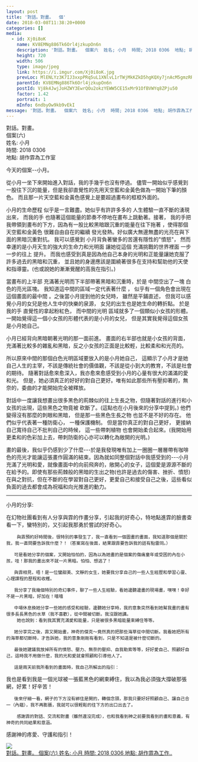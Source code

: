 ```yaml
---
layout: post
title: '對話。對畫。  個' 
date: 2018-03-08T11:38:20+0000 
categories: [] 
media:
  - id: Xj0i8oK
    name: KV8EMNg886Tk6Orl4jzkupOn6n
    description: '對話。對畫。  個案六  姓名; 小月  時間; 2018 0306  地點; 胡作霏為工作室 ..'   
    height: 720
    width: 506
    type: image/jpeg
    link: https://i.imgur.com/Xj0i8oK.jpg
    prevLoc: MlENLYz3K7IJ3xxpPRq5uL1XNlvL1rTWjMkKZkD5hgKQXy7jnAcM5gmzRR3LIgYoR53V63t7MLvLAXBzc81211j67pTPp1wYB2WpFAW70YDLjRi2yv374AzksOqGY6gAoPIRpxljVxJnhMgG3OG5kAiR1x6DjN1jTKQPYKkgmlFEDDBQzmoLCBk6RAAW0xCmwqDGjlkOIVgjOKKy0piR7X8My8WPc0oxx8n1JzsBX5K494ANsyDBMg4AMrHPpwwRRxXjcRp
    parentId: KV8EMNg886Tk6Orl4jzkupOn6n
    postId: Vj8k4JwjJoHZWY3EwrQOu2okzYEWW5CE15xMr91OfBVWYq8ZPju50
    factor: 1.42
    portrait: 1
    mInfo: 6ndbyOw9kb9vEkI
message: '對話。對畫。  個案六  姓名; 小月  時間; 2018 0306  地點; 胡作霏為工作室    今天的個案--小月。    從小月..'  
---
```


對話。對畫。  
個案(六)  
姓名: 小月  
時間: 2018 0306  
地點: 胡作霏為工作室  
  
今天的個案--小月。  
  
從小月一坐下來開始進入對話，我的手幾乎也沒有停過。 儘管一開始似乎感覺到一股往下沉的能量，但是我卻直覺性的先用天空藍和金黃色做為一開始下筆的顏色。 而且那一片天空藍和金黃色感覺上是要超過畫布的框框外面的。  
  
 小月的生命歷程 似乎是一言難盡。她似乎有許許多多的 人生體驗一直不斷的湧現出來， 而我的手 也隨著這個能量的節奏不停地在畫布上跳動著。接著， 我的手把我帶領到畫布的下方，因為有一股比較黑暗跟沉重的能量在往下拖著 ，使得那個天空藍和金黃色 很難自由自在的繼續 發光發熱。好似廣大無邊無盡的光亮在與下面的黑暗沉重對抗。 我可以感覺到 小月背負著蠻多的苦還有隱性的"憤怒"， 然而幸運的是小月天生的強大的生命力和光明面 讓她從這個 充滿挑戰的世界裡面 一步一步的往上 提升。 而我也感受到真是因為他自己本身的光明和正能量讓她克服了許多過去的黑暗和沉重， 並且她的身邊應該是圍繞著很多在支持和幫助他的天使和指導靈。(也或說她的漸漸覺醒的高我在指引。)  
  
當畫布的上半部 充滿著光明而下半部帶著黑暗和沉重時，於是 中間空出了一塊 白色的亮光區塊。 我知道這中間的區域一定代表著什麼 ， 似乎有一個角色會出現在這個畫面的最中間 。之後當小月提到他的女兒時， 雖然是平鋪直述， 但我可以感覺小月的女兒是他人生中的快樂的泉源， 女兒的出生也是她生命的轉折點。 於是我的手 直覺性的拿起粉紅色， 而中間的光明 區域就多了一個類似小女孩的形體。 一開始覺得這一個小女孩的形體代表的是小月的女兒， 但是其實我覺得這個女孩是小月她自己。  
  
 小月已經背向黑暗朝著光明的那一面前進。 畫面的右半部也就是小女孩的背面， 充滿著比較多的雜亂和黑暗，反之小女孩的正面是比較輕，比較柔和和光亮的。  
  
所以原來中間的那個白色光明區域要放入的是小月她自己， 這顯示了小月才是她自己人生的主宰，不該是傳統社會的價值觀，不該是從小到大的教育，不該是社會的期待。 隨著對話愈來愈深入，我亦愈來愈感受到小月的心量有很大的滿滿的愛和光。 但是，她必須真正的好好的對自己更好。唯有如此那些所有壓抑著的，無奈的，委曲的才能開始完全被釋放。  
  
對話中一度讓我想畫出很多黑色的荊棘似的往上生長之物，但隨著對話的進行和小女孩的出現，這些黑色之物竟被 砍斷了。(這點也在小月後來的分享中提到。) 他們變得沒有那麼的刺眼和黑暗， 但是那一些黑色生長之物 也並不是不好的存在。 他們似乎代表著一種防衛心， 一種保護機制。 但是當你真正的對自己更好， 更接納自己寬待自己不批判自己的時候， 這一些帶刺植物 也會開始柔合起來。(我開始用更柔和的色彩加上去，帶刺防衛的心亦可以轉化為敞開的光明。)  
  
畫的最後，我似乎仍感到少了什麼---於是我發現唯有加上一圈圈一層層帶有咖啡色的亮光才能讓這張畫作圓滿的結束。因為就如同整個對話中我感受到的---小月充滿了光明和愛，就像畫面中的向前飛奔的，敞開心的女子，這個愛是源源不斷的在給予的。即使有那些荊棘般的黑暗的生出之物(也許是過去的傷害、挫折、憤怒)在與之對抗，但在不斷的在學習對自己更好，更愛自己和接受自己之後，這些看似負面的過去都會成為祝福和向光推進的動力。  
  
-----------------------------------  
小月的分享:  
  
在幻物社團看到有人分享與霏的作畫分享，引起我的好奇心，特地點進霏的臉書查看一下，蠻特別的，又引起我那勇於嘗試的好奇心。  
  
        與霏預約好時間後，很特別的事發生了，我一直看到一個圖畫的畫面，我知道那個是關於我，我一直問要告訴我什麼？！（答案寫在後面，結果跟霏要告訴我的話有點雷同。）  
  
       可是看她分享的個案，又開始怕怕的，因為以為她畫的是個案的傷痛童年或受困的內在小孩，哇！那我的畫出來不就一片黑暗。怕怕、想逃了！  
  
       與霏相見，唔！是一位蠻甜美、文靜的女生，她要我分享自己的一些人生經歷和學習心靈、心理課程的歷程和收穫。  
  
       我分享了我幾個特別的奇幻事件，聊了一些人生經驗，看她邊聽邊畫的現場畫，嘿嘿！幸好不是一片黑暗，好加在！嘻嘻  
  
       中場休息換她分享一些她的感受和經驗，邊聽她分享時，我的意象突然看到她幫我畫的畫有很多長長黑色的水草（我不喜歡），從中間被切斷。我沒跟她講。  
        她也說到：看到我其實充滿愛和能量，只是被很多黑暗能量束縛住等等。  
  
       她分享完之後，霏又開始畫，神奇的傑克～竟然真的把那些海草從中間切斷。我看她把所有的海草都切斷時，才告訴她，我的意象剛剛有看到，只是不知道是被什麼切斷的。  
  
       最後她建議我放掉所有的憤怒、壓力、無奈的壓抑、自我勒索等等，好好愛自己、照顧好自己，這時我不用做什麼，我的光和愛就會照顧和引導他人了。  
  
       這是兩天前我所看到的畫面時，我自己所解出的指引：  
我也是看到我是一個光球被一張藍黑色的網束縛住，我以為我必須強大撐破那張網，好累！好辛苦！  
  
       後來仔細一看，網子的下方沒有綁住是開的，轉個念頭，那我只要好好照顧自己、讓自己合一（內蘊），我不再膨脹，我就可以很輕鬆的往下方的出口出去了。  
  
        感謝霏的對話、交流和對畫（雖然還沒完成），也和我看到神之前要我看到的畫和意義，有神奇的共同結果和意涵。  
  
感謝神的疼愛、守護和指引！


[//]: #media:  
<a href="https://i.imgur.com/Xj0i8oK.jpg"><img class="postImage" src="https://i.imgur.com/Xj0i8oKh.jpg" />  
對話。對畫。
個案(六)
姓名: 小月
時間: 2018 0306
地點: 胡作霏為工作..  
 </a>   

